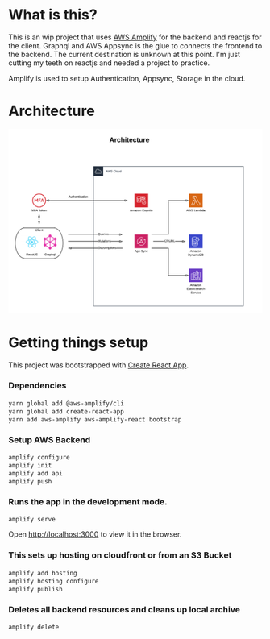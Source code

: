 
# What is this?

This is an wip project that uses [AWS Amplify](https://aws-amplify.github.io/) for the backend
and reactjs for the client. Graphql and AWS Appsync is the glue to connects the frontend to the backend. The current destination is unknown at this point. I'm just cutting my teeth on reactjs and needed a project to practice.

Amplify is used to setup Authentication, Appsync, Storage in the cloud.

# Architecture

![alt text](https://github.com/KeithHayes23/amplify_react/blob/master/amplify_react_arch.png)

# Getting things setup

This project was bootstrapped with [Create React App](https://github.com/facebook/create-react-app).

### Dependencies
```
yarn global add @aws-amplify/cli
yarn global add create-react-app
yarn add aws-amplify aws-amplify-react bootstrap
```
### Setup AWS Backend
```
amplify configure
amplify init
amplify add api
amplify push
```

### Runs the app in the development mode.<br>

```
amplify serve
```
Open [http://localhost:3000](http://localhost:3000) to view it in the browser.

### This sets up hosting on cloudfront or from an S3 Bucket

```
amplify add hosting
amplify hosting configure
amplify publish
```


### Deletes all backend resources and cleans up local archive
```
amplify delete
```
